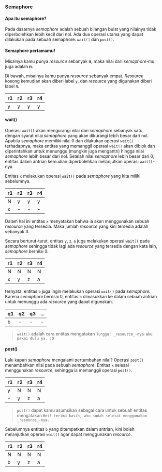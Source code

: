 ### Semaphore

#### Apa itu semaphore?

Pada dasarnya _semaphore_ adalah sebuah bilangan bulat yang nilainya tidak diperbolehkan lebih kecil dari nol. Ada dua operasi utama yang dapat dilakukan pada sebuah semaphore: `wait()` dan `post()`.

#### Semaphore pertamamu!
Misalnya kamu punya _resource_ sebanyak **n**, maka nilai dari _semaphore_-mu juga adalah **n**.

Di bawah, misalnya kamu punya _resource_ sebanyak empat. _Resource_ kosong kemudian akan diberi label `y`, dan _resource_ yang digunakan diberi label `N`.

| r1 | r2 | r3 | r4 |
|---|---|---|---|
| y | y | y | y |


#### wait()
Operasi `wait()` akan mengurangi nilai dari _semaphore_ sebanyak satu, dengan syarat nilai _semaphore_ yang akan dikurangi lebih besar dari nol. Apabila _semaphore_ memiliki nilai 0 dan dilakukan operasi `wait()` terhadapnya, maka entitas yang memanggil operasi `wait()` akan diblok dan diperintahkan untuk menunggu (mungkin juga mengantri) hingga nilai _semaphore_ lebih besar dari nol. Setelah nilai _semaphore_ lebih besar dari 0, entitas dalam antrian kemudian diperbolehkan melanjutkan operasi `wait()`-nya.

Entitas `x` melakukan operasi `wait()` pada _semaphore_ yang kita miliki sebelumnya.

| r1 | r2 | r3 | r4 |
|---|---|---|---|
| N | y | y | y	|
| x | - | - | - |

Dalam hal ini entitas `x` menyatakan bahwa ia akan menggunakan sebuah _resource_ yang tersedia.  Maka jumlah _resource_ yang kini tersedia adalah sebanyak 3.

Secara berturut-turut, entitas `y`, `z`, `a` juga melakukan operasi `wait()` pada _semaphore_ sehingga tidak lagi ada _resource_ yang tersedia dengan kata lain, _semaphore_ bernilai 0.

| r1 | r2 | r3 | r4 |
|---|---|---|---|
| N | N | N | N |
| x | y | z | a |

ternyata, entitas `b` juga ingin melakukan operasi `wait()` pada _semaphore_. Karena _semaphore_ bernilai 0, entitas `b` dimasukkan ke dalam sebuah antrian untuk menunggu ada _resource_ yang dapat digunakan.

| q1 | q2 | q3 | ... |
|---|---|---|---|
| b | - | - | - |

> `wait()` adalah cara entitas mengatakan `Tunggu! _resource_-nya aku pakai dulu ya, :D`

#### post()
Lalu kapan _semaphore_ mengalami pertambahan nilai? Operasi `post()` menambahkan nilai pada sebuah _semaphore_. Entitas `x` selesai menggunakan _resource_, sehingga ia memanggil operasi `post()`.

| r1 | r2 | r3 | r4 |
|---|---|---|---|
| y | N | N | N |
| - | y | z | a |

> `post()` dapat kamu asumsikan sebagai cara untuk sebuah entitas mengatakan `Hei! terima kasih, aku sudah selesai menggunakan _resource_-nya.`

Sebelumnya entitas `b` yang ditempatkan dalam antrian, kini boleh melanjutkan operasi `wait()` agar dapat menggunakan _resource_.

| r1 | r2 | r3 | r4 |
|---|---|---|---|
| N | N | N | N |
| b | y | z | a |






